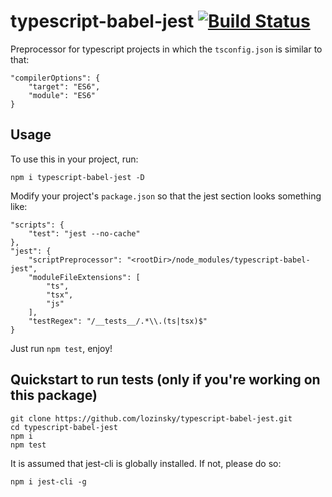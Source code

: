 # typescript-babel-jest [![Build Status](https://travis-ci.org/lozinsky/typescript-babel-jest.svg?branch=master)](https://travis-ci.org/lozinsky/typescript-babel-jest)

Preprocessor for typescript projects in which the ```tsconfig.json``` is similar to that:

```
"compilerOptions": {
    "target": "ES6",
    "module": "ES6"
}
```

## Usage

To use this in your project, run:

```
npm i typescript-babel-jest -D
```

Modify your project's ```package.json``` so that the jest section looks something like:

```
"scripts": {
    "test": "jest --no-cache"
},
"jest": {
    "scriptPreprocessor": "<rootDir>/node_modules/typescript-babel-jest",
    "moduleFileExtensions": [
        "ts",
        "tsx",
        "js"
    ],
    "testRegex": "/__tests__/.*\\.(ts|tsx)$"
}
```

Just run ```npm test```, enjoy!

## Quickstart to run tests (only if you're working on this package)

```
git clone https://github.com/lozinsky/typescript-babel-jest.git
cd typescript-babel-jest
npm i
npm test
```

It is assumed that jest-cli is globally installed. If not, please do so:

```
npm i jest-cli -g
```
